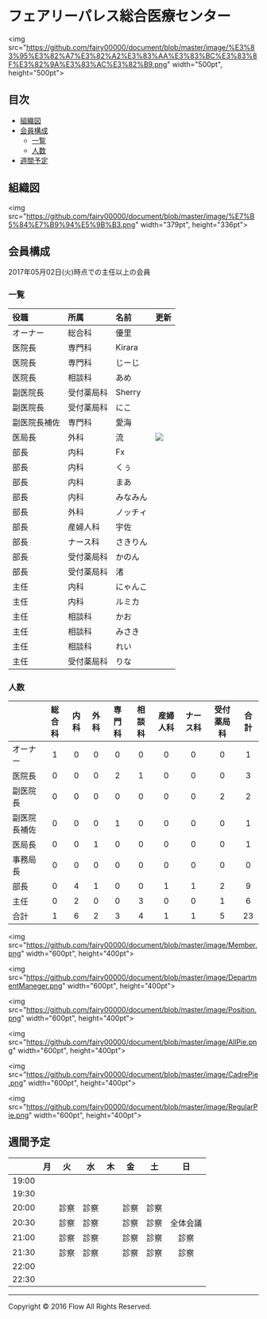 # フェアリーパレス総合医療センター
<img src="https://github.com/fairy00000/document/blob/master/image/%E3%83%95%E3%82%A7%E3%82%A2%E3%83%AA%E3%83%BC%E3%83%8F%E3%82%9A%E3%83%AC%E3%82%B9.png" width="500pt", height="500pt">

## 目次
* [組織図](https://github.com/fairy00000/document#組織図)
* [会員構成](https://github.com/fairy00000/document#会員構成)
  * [一覧](https://github.com/fairy00000/document#一覧)
  * [人数](https://github.com/fairy00000/document#人数)
* [週間予定](https://github.com/fairy00000/document#週間予定)

## 組織図
<img src="https://github.com/fairy00000/document/blob/master/image/%E7%B5%84%E7%B9%94%E5%9B%B3.png" width="379pt", height="336pt">

## 会員構成

2017年05月02日(火)時点での主任以上の会員

### 一覧

|役職|所属|名前|更新|
|:-----|:-----|:-----|:-----|
|オーナー|総合科|優里||
|医院長|専門科|Kirara||
|医院長|専門科|じーじ||
|医院長|相談科|あめ||
|副医院長|受付薬局科|Sherry||
|副医院長|受付薬局科|にこ||
|副医院長補佐|専門科|愛海||
|医局長|外科|流|<img src="https://github.com/fairy00000/ducument/blob/master/image/new.gif">|
|部長|内科|Fx||
|部長|内科|くぅ||
|部長|内科|まあ||
|部長|内科|みなみん||
|部長|外科|ノッチィ||
|部長|産婦人科|宇佐||
|部長|ナース科|さきりん||
|部長|受付薬局科|かのん||
|部長|受付薬局科|渚||
|主任|内科|にゃんこ||
|主任|内科|ルミカ||
|主任|相談科|かお||
|主任|相談科|みさき||
|主任|相談科|れい||
|主任|受付薬局科|りな||

### 人数

||総合科|内科|外科|専門科|相談科|産婦人科|ナース科|受付薬局科|合計|
|:--|:---:|:---:|:---:|:---:|:---:|:---:|:---:|:---:|:---:|
|オーナー|1|0|0|0|0|0|0|0|1|
|医院長|0|0|0|2|1|0|0|0|3|
|副医院長|0|0|0|0|0|0|0|2|2|
|副医院長補佐|0|0|0|1|0|0|0|0|1|
|医局長|0|0|1|0|0|0|0|0|1|
|事務局長|0|0|0|0|0|0|0|0|0|
|部長|0|4|1|0|0|1|1|2|9|
|主任|0|2|0|0|3|0|0|1|6|
|合計|1|6|2|3|4|1|1|5|23|

<img src="https://github.com/fairy00000/document/blob/master/image/Member.png" width="600pt", height="400pt">

<img src="https://github.com/fairy00000/document/blob/master/image/DepartmentManeger.png" width="600pt", height="400pt">

<img src="https://github.com/fairy00000/document/blob/master/image/Position.png" width="600pt", height="400pt">

<img src="https://github.com/fairy00000/document/blob/master/image/AllPie.png" width="600pt", height="400pt">

<img src="https://github.com/fairy00000/document/blob/master/image/CadrePie.png" width="600pt", height="400pt">

<img src="https://github.com/fairy00000/document/blob/master/image/RegularPie.png" width="600pt", height="400pt">

## 週間予定

||月|火|水|木|金|土|日|
|:--|:---:|:---:|:---:|:---:|:---:|:---:|:---:|
|19:00| | | | | | | |
|19:30| | | | | | | |
|20:00| |診察|診察| |診察|診察| |
|20:30| |診察|診察| |診察|診察|全体会議|
|21:00| |診察|診察| |診察|診察|診察|
|21:30| |診察|診察| |診察|診察|診察|
|22:00| | | | | | | |
|22:30| | | | | | | |

-----

Copyright © 2016 Flow All Rights Reserved.
